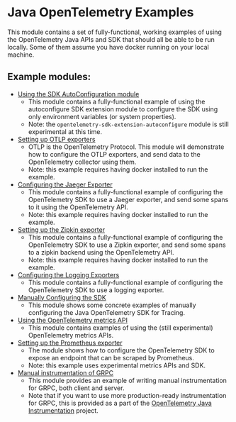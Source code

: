 # Java OpenTelemetry Examples

This module contains a set of fully-functional, working examples of using the OpenTelemetry Java 
APIs and SDK that should all be able to be run locally. Some of them assume you have docker 
running on your local machine.

## Example modules:

- [Using the SDK AutoConfiguration module](autoconfigure)
  - This module contains a fully-functional example of using the autoconfigure SDK extension module to
    configure the SDK using only environment variables (or system properties).
  - Note: the `opentelemetry-sdk-extension-autoconfigure` module is still experimental at this time.
- [Setting up OTLP exporters](otlp)
  - OTLP is the OpenTelemetry Protocol. This module will demonstrate how to configure the OTLP exporters,
    and send data to the OpenTelemetry collector using them.
  - Note: this example requires having docker installed to run the example.
- [Configuring the Jaeger Exporter](jaeger)
  - This module contains a fully-functional example of configuring the OpenTelemetry SDK to use a 
  Jaeger exporter, and send some spans to it using the OpenTelemetry API.
  - Note: this example requires having docker installed to run the example.
- [Setting up the Zipkin exporter](zipkin)
  - This module contains a fully-functional example of configuring the OpenTelemetry SDK to use a
    Zipkin exporter, and send some spans to a zipkin backend using the OpenTelemetry API.
  - Note: this example requires having docker installed to run the example.
- [Configuring the Logging Exporters](logging)
  - This module contains a fully-functional example of configuring the OpenTelemetry SDK to use a 
  logging exporter.
- [Manually Configuring the SDK](sdk-usage)
  - This module shows some concrete examples of manually configuring the Java OpenTelemetry SDK for Tracing.
- [Using the OpenTelemetry metrics API](metrics)
  - This module contains examples of using the (still experimental) OpenTelemetry metrics APIs.
- [Setting up the Prometheus exporter](prometheus)
  - The module shows how to configure the OpenTelemetry SDK to expose an endpoint that can be scraped
    by Prometheus.
  - Note: this example uses experimental metrics APIs and SDK.
- [Manual instrumentation of GRPC](grpc)
  - This module provides an example of writing manual instrumentation for GRPC, both client and
    server.
  - Note that if you want to use more production-ready instrumentation for GRPC, this is provided
    as a part of the [OpenTelemetry Java Instrumentation](https://github.com/open-telemetry/opentelemetry-java-instrumentation) project.

